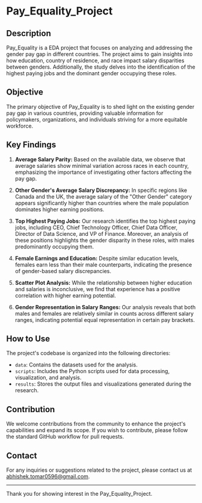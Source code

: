 # Pay_Equality_Project

## Description

Pay_Equality is a EDA project that focuses on analyzing and addressing the gender pay gap in different countries. The project aims to gain insights into how education, country of residence, and race impact salary disparities between genders. Additionally, the study delves into the identification of the highest paying jobs and the dominant gender occupying these roles.

## Objective

The primary objective of Pay_Equality is to shed light on the existing gender pay gap in various countries, providing valuable information for policymakers, organizations, and individuals striving for a more equitable workforce.

## Key Findings

1. **Average Salary Parity:** Based on the available data, we observe that average salaries show minimal variation across races in each country, emphasizing the importance of investigating other factors affecting the pay gap.

2. **Other Gender's Average Salary Discrepancy:** In specific regions like Canada and the UK, the average salary of the "Other Gender" category appears significantly higher than countries where the male population dominates higher earning positions.

3. **Top Highest Paying Jobs:** Our research identifies the top highest paying jobs, including CEO, Chief Technology Officer, Chief Data Officer, Director of Data Science, and VP of Finance. Moreover, an analysis of these positions highlights the gender disparity in these roles, with males predominantly occupying them.

4. **Female Earnings and Education:** Despite similar education levels, females earn less than their male counterparts, indicating the presence of gender-based salary discrepancies.

5. **Scatter Plot Analysis:** While the relationship between higher education and salaries is inconclusive, we find that experience has a positive correlation with higher earning potential.

6. **Gender Representation in Salary Ranges:** Our analysis reveals that both males and females are relatively similar in counts across different salary ranges, indicating potential equal representation in certain pay brackets.

## How to Use

The project's codebase is organized into the following directories:

- `data`: Contains the datasets used for the analysis.
- `scripts`: Includes the Python scripts used for data processing, visualization, and analysis.
- `results`: Stores the output files and visualizations generated during the research.

## Contribution

We welcome contributions from the community to enhance the project's capabilities and expand its scope. If you wish to contribute, please follow the standard GitHub workflow for pull requests.

## Contact

For any inquiries or suggestions related to the project, please contact us at abhishek.tomar0596@gmail.com.

---

Thank you for showing interest in the Pay_Equality_Project.
